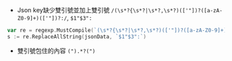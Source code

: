 * Json key缺少雙引號並加上雙引號
`/(\s*?{\s*?|\s*?,\s*?)(['"])?([a-zA-Z0-9]+)(['"])?:/`, `$1"$3":`
```go
var re = regexp.MustCompile(`(\s*?{\s*?|\s*?,\s*?)(['"])?([a-zA-Z0-9]+)(['"])?:`)
s := re.ReplaceAllString(jsonData, `$1"$3":`)
```
  
* 雙引號包住的內容
`(").*?(")`

